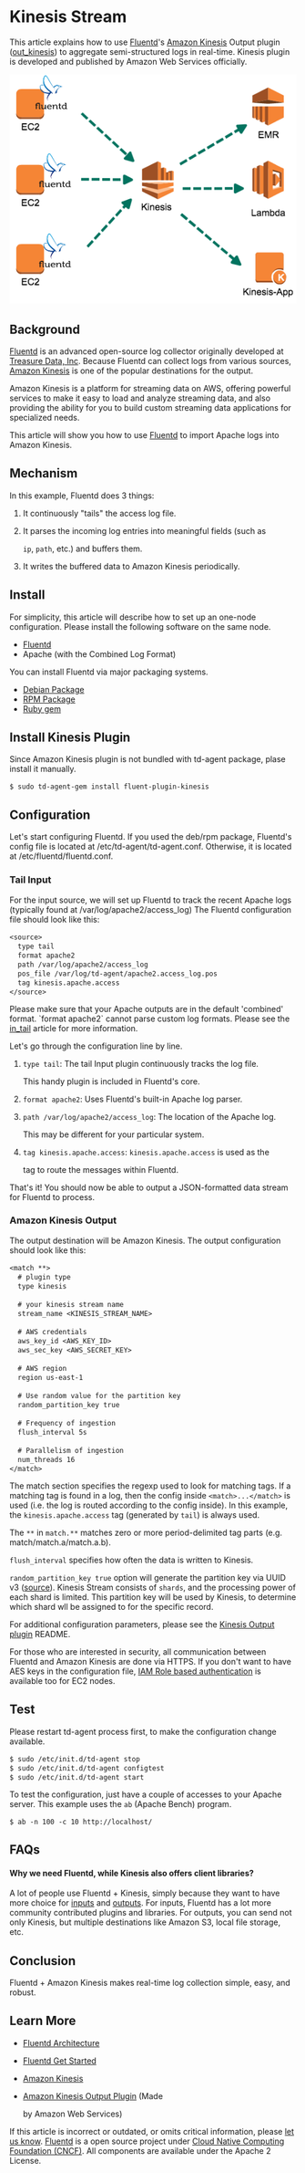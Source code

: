 # Kinesis Stream

This article explains how to use [Fluentd](http://fluentd.org/)'s [Amazon Kinesis](https://aws.amazon.com/kinesis/) Output plugin \([out\_kinesis](https://github.com/awslabs/aws-fluent-plugin-kinesis)\) to aggregate semi-structured logs in real-time. Kinesis plugin is developed and published by Amazon Web Services officially.

![](../.gitbook/assets/fluentd-kinesis%20%281%29%20%281%29%20%281%29.png)

## Background

[Fluentd](http://fluentd.org/) is an advanced open-source log collector originally developed at [Treasure Data, Inc](http://www.treasuredata.com/). Because Fluentd can collect logs from various sources, [Amazon Kinesis](https://aws.amazon.com/kinesis/) is one of the popular destinations for the output.

Amazon Kinesis is a platform for streaming data on AWS, offering powerful services to make it easy to load and analyze streaming data, and also providing the ability for you to build custom streaming data applications for specialized needs.

This article will show you how to use [Fluentd](http://fluentd.org/) to import Apache logs into Amazon Kinesis.

## Mechanism

In this example, Fluentd does 3 things:

1. It continuously "tails" the access log file.
2. It parses the incoming log entries into meaningful fields \(such as

   `ip`, `path`, etc.\) and buffers them.

3. It writes the buffered data to Amazon Kinesis periodically.

## Install

For simplicity, this article will describe how to set up an one-node configuration. Please install the following software on the same node.

* [Fluentd](http://fluentd.org/)
* Apache \(with the Combined Log Format\)

You can install Fluentd via major packaging systems.

* [Debian Package](install-by-deb.md)
* [RPM Package](install-by-rpm.md)
* [Ruby gem](install-by-gem.md)

## Install Kinesis Plugin

Since Amazon Kinesis plugin is not bundled with td-agent package, plase install it manually.

```text
$ sudo td-agent-gem install fluent-plugin-kinesis
```

## Configuration

Let's start configuring Fluentd. If you used the deb/rpm package, Fluentd's config file is located at /etc/td-agent/td-agent.conf. Otherwise, it is located at /etc/fluentd/fluentd.conf.

### Tail Input

For the input source, we will set up Fluentd to track the recent Apache logs \(typically found at /var/log/apache2/access\_log\) The Fluentd configuration file should look like this:

```text
<source>
  type tail
  format apache2
  path /var/log/apache2/access_log
  pos_file /var/log/td-agent/apache2.access_log.pos
  tag kinesis.apache.access
</source>
```

Please make sure that your Apache outputs are in the default \'combined\' format. \`format apache2\` cannot parse custom log formats. Please see the [in\_tail]() article for more information.

Let's go through the configuration line by line.

1. `type tail`: The tail Input plugin continuously tracks the log file.

   This handy plugin is included in Fluentd's core.

2. `format apache2`: Uses Fluentd's built-in Apache log parser.
3. `path /var/log/apache2/access_log`: The location of the Apache log.

   This may be different for your particular system.

4. `tag kinesis.apache.access`: `kinesis.apache.access` is used as the

   tag to route the messages within Fluentd.

That's it! You should now be able to output a JSON-formatted data stream for Fluentd to process.

### Amazon Kinesis Output

The output destination will be Amazon Kinesis. The output configuration should look like this:

```text
<match **>
  # plugin type
  type kinesis

  # your kinesis stream name
  stream_name <KINESIS_STREAM_NAME>

  # AWS credentials
  aws_key_id <AWS_KEY_ID>
  aws_sec_key <AWS_SECRET_KEY>

  # AWS region
  region us-east-1

  # Use random value for the partition key
  random_partition_key true

  # Frequency of ingestion
  flush_interval 5s

  # Parallelism of ingestion
  num_threads 16
</match>
```

The match section specifies the regexp used to look for matching tags. If a matching tag is found in a log, then the config inside `<match>...</match>` is used \(i.e. the log is routed according to the config inside\). In this example, the `kinesis.apache.access` tag \(generated by `tail`\) is always used.

The `**` in `match.**` matches zero or more period-delimited tag parts \(e.g. match/match.a/match.a.b\).

`flush_interval` specifies how often the data is written to Kinesis.

`random_partition_key true` option will generate the partition key via UUID v3 \([source](https://github.com/awslabs/aws-fluent-plugin-kinesis/blob/master/lib/fluent/plugin/out_kinesis.rb#L210)\). Kinesis Stream consists of `shards`, and the processing power of each shard is limited. This partition key will be used by Kinesis, to determine which shard wll be assigned to for the specific record.

For additional configuration parameters, please see the [Kinesis Output plugin](https://github.com/awslabs/aws-fluent-plugin-kinesis) README.

For those who are interested in security, all communication between Fluentd and Amazon Kinesis are done via HTTPS. If you don't want to have AES keys in the configuration file, [IAM Role based authentication](http://docs.aws.amazon.com/kinesis/latest/dev/controlling-access.html) is available too for EC2 nodes.

## Test

Please restart td-agent process first, to make the configuration change available.

```text
$ sudo /etc/init.d/td-agent stop
$ sudo /etc/init.d/td-agent configtest
$ sudo /etc/init.d/td-agent start
```

To test the configuration, just have a couple of accesses to your Apache server. This example uses the `ab` \(Apache Bench\) program.

```text
$ ab -n 100 -c 10 http://localhost/
```

## FAQs

#### Why we need Fluentd, while Kinesis also offers client libraries?

A lot of people use Fluentd + Kinesis, simply because they want to have more choice for [inputs](http://www.fluentd.org/datasources) and [outputs](http://www.fluentd.org/dataoutputs). For inputs, Fluentd has a lot more community contributed plugins and libraries. For outputs, you can send not only Kinesis, but multiple destinations like Amazon S3, local file storage, etc.

## Conclusion

Fluentd + Amazon Kinesis makes real-time log collection simple, easy, and robust.

## Learn More

* [Fluentd Architecture](https://www.fluentd.org/architecture)
* [Fluentd Get Started]()
* [Amazon Kinesis](https://aws.amazon.com/kinesis/)
* [Amazon Kinesis Output Plugin](https://github.com/awslabs/aws-fluent-plugin-kinesis) \(Made

  by Amazon Web Services\)

If this article is incorrect or outdated, or omits critical information, please [let us know](https://github.com/fluent/fluentd-docs-gitbook/issues?state=open). [Fluentd](http://www.fluentd.org/) is a open source project under [Cloud Native Computing Foundation \(CNCF\)](https://cncf.io/). All components are available under the Apache 2 License.

